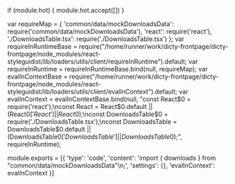 
if (module.hot) {
	module.hot.accept([])
}

var requireMap = {
    'common/data/mockDownloadsData': require('common/data/mockDownloadsData'),
    'react': require('react'),
    './DownloadsTable.tsx': require('./DownloadsTable.tsx')
};
var requireInRuntimeBase = require("/home/runner/work/dicty-frontpage/dicty-frontpage/node_modules/react-styleguidist/lib/loaders/utils/client/requireInRuntime").default;
var requireInRuntime = requireInRuntimeBase.bind(null, requireMap);
var evalInContextBase = require("/home/runner/work/dicty-frontpage/dicty-frontpage/node_modules/react-styleguidist/lib/loaders/utils/client/evalInContext").default;
var evalInContext = evalInContextBase.bind(null, "const React$0 = require('react');\nconst React = React$0.default || (React$0['React'] || React$0);\nconst DownloadsTable$0 = require('./DownloadsTable.tsx');\nconst DownloadsTable = DownloadsTable$0.default || (DownloadsTable$0['DownloadsTable'] || DownloadsTable$0);", requireInRuntime);

module.exports = [{
        'type': 'code',
        'content': 'import { downloads } from "common/data/mockDownloadsData"\n;<DownloadsTable data={downloads} />',
        'settings': {},
        'evalInContext': evalInContext
    }]
	